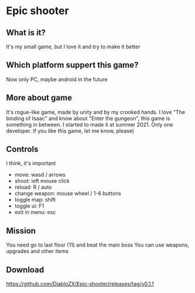 # Epic shooter
## What is it?
It's my small game, but I love it and try to make it better
## Which platform suppert this game?
Now only PC, maybe android in the future
## More about game
It's rogue-like game, made by unity and by my crooked hands. I love "The binding of Isaac" and know about "Enter the gungeon", this game is something in between. I started to made it at summer 2021. Only one developer. If you like this game, let me know, please)
## Controls
I think, it's important
- move: wasd / arrows
- shoot: left mouse click
- reload: R / auto
- change weapon: mouse wheel / 1-6 buttons
- toggle map: shift
- toggle ui: F1
- exit in menu: esc
## Mission
You need go to last floor (11) and beat the main boss
You can use weapons, upgrades and other items
## Download
https://github.com/DiabloZX/Epic-shooter/releases/tag/v0.1.1

